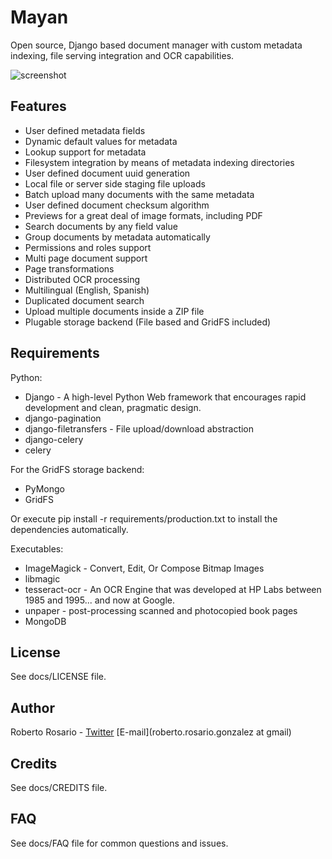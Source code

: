 Mayan
=============

Open source, Django based document manager with custom metadata indexing, file serving integration and OCR capabilities.
 
![screenshot](http://img7.imageshack.us/img7/8885/fullscreenshota.png)


Features
---

* User defined metadata fields
* Dynamic default values for metadata
* Lookup support for metadata
* Filesystem integration by means of metadata indexing directories
* User defined document uuid generation
* Local file or server side staging file uploads
* Batch upload many documents with the same metadata
* User defined document checksum algorithm
* Previews for a great deal of image formats, including PDF
* Search documents by any field value
* Group documents by metadata automatically
* Permissions and roles support
* Multi page document support
* Page transformations
* Distributed OCR processing
* Multilingual (English, Spanish)
* Duplicated document search
* Upload multiple documents inside a ZIP file 
* Plugable storage backend (File based and GridFS included)

Requirements
---

Python:

* Django - A high-level Python Web framework that encourages rapid development and clean, pragmatic design.
* django-pagination
* django-filetransfers - File upload/download abstraction
* django-celery
* celery

For the GridFS storage backend:
* PyMongo
* GridFS

Or execute pip install -r requirements/production.txt to install the dependencies automatically.

Executables:

* ImageMagick - Convert, Edit, Or Compose Bitmap Images
* libmagic
* tesseract-ocr - An OCR Engine that was developed at HP Labs between 1985 and 1995... and now at Google.
* unpaper - post-processing scanned and photocopied book pages
* MongoDB

License
-------
See docs/LICENSE file.


Author
------

Roberto Rosario - [Twitter](http://twitter.com/#siloraptor) [E-mail](roberto.rosario.gonzalez at gmail)


Credits
-------
See docs/CREDITS file.


FAQ
---
See docs/FAQ file for common questions and issues.
